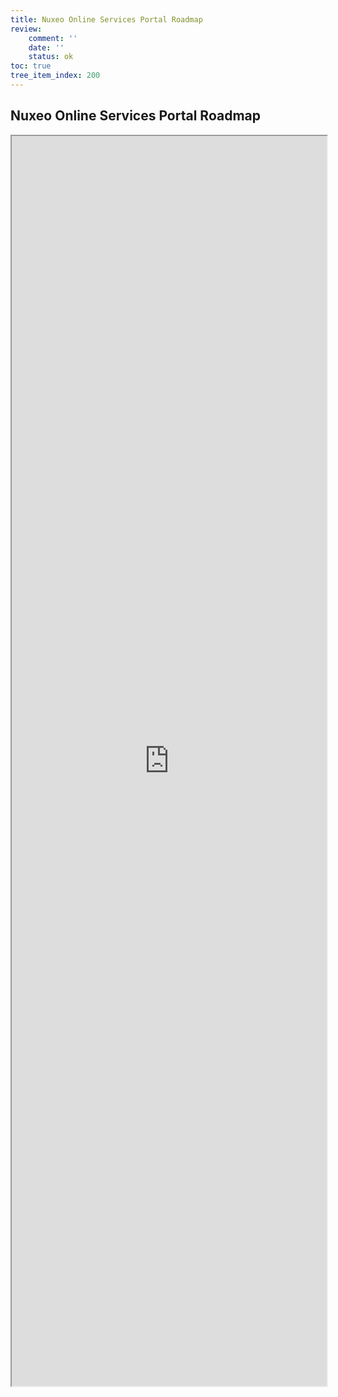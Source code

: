 ```yaml
---
title: Nuxeo Online Services Portal Roadmap
review:
    comment: ''
    date: ''
    status: ok
toc: true
tree_item_index: 200
---
```


## Nuxeo Online Services Portal Roadmap

<iframe src="https://ext.prodpad.com/ext/roadmap/c80e7d2d9b70ada7b0c31b0f7fa09d07afe9098d" height="2000" width="100%"></iframe>